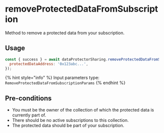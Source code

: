 # removeProtectedDataFromSubscription

Method to remove a protected data from your subscription.

## Usage

```javascript
const { success } = await dataProtectorSharing.removeProtectedDataFromSubscription({
  protectedDataAddress: '0x123abc...',
});
```

{% hint style="info" %}
Input parameters type: `RemoveProtectedDataFromSubscriptionParams`
{% endhint %}

## Pre-conditions

- You must be the owner of the collection of which the protected data is currently part of.
- There should be no active subscriptions to this collection.
- The protected data should be part of your subscription.
